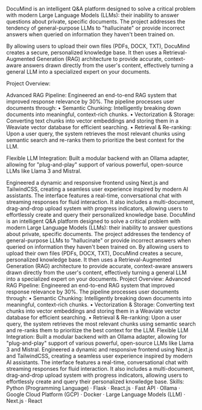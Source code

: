 DocuMind is an intelligent Q&A platform designed to solve a critical problem with modern Large Language Models (LLMs): their inability to answer questions about private, specific documents. The project addresses the tendency of general-purpose LLMs to "hallucinate" or provide incorrect answers when queried on information they haven't been trained on.

By allowing users to upload their own files (PDFs, DOCX, TXT), DocuMind creates a secure, personalized knowledge base. It then uses a Retrieval-Augmented Generation (RAG) architecture to provide accurate, context-aware answers drawn directly from the user's content, effectively turning a general LLM into a specialized expert on your documents.

Project Overview:

Advanced RAG Pipeline: Engineered an end-to-end RAG system that improved response relevance by 30%. The pipeline processes user documents through:
• Semantic Chunking: Intelligently breaking down documents into meaningful, context-rich chunks.
• Vectorization & Storage: Converting text chunks into vector embeddings and storing them in a Weaviate vector database for efficient searching.
• Retrieval & Re-ranking: Upon a user query, the system retrieves the most relevant chunks using semantic search and re-ranks them to prioritize the best context for the LLM. 

Flexible LLM Integration: Built a modular backend with an Ollama adapter, allowing for "plug-and-play" support of various powerful, open-source LLMs like Llama 3 and Mistral. 

Engineered a dynamic and responsive frontend using Next.js and TailwindCSS, creating a seamless user experience inspired by modern AI assistants. The interface features a real-time, conversational chat with streaming responses for fluid interaction. It also includes a multi-document, drag-and-drop upload system with progress indicators, allowing users to effortlessly create and query their personalized knowledge base.
DocuMind is an intelligent Q&A platform designed to solve a critical problem with modern Large Language Models (LLMs): their inability to answer questions about private, specific documents. The project addresses the tendency of general-purpose LLMs to "hallucinate" or provide incorrect answers when queried on information they haven't been trained on. By allowing users to upload their own files (PDFs, DOCX, TXT), DocuMind creates a secure, personalized knowledge base. It then uses a Retrieval-Augmented Generation (RAG) architecture to provide accurate, context-aware answers drawn directly from the user's content, effectively turning a general LLM into a specialized expert on your documents. Project Overview: Advanced RAG Pipeline: Engineered an end-to-end RAG system that improved response relevance by 30%. The pipeline processes user documents through: • Semantic Chunking: Intelligently breaking down documents into meaningful, context-rich chunks. • Vectorization & Storage: Converting text chunks into vector embeddings and storing them in a Weaviate vector database for efficient searching. • Retrieval & Re-ranking: Upon a user query, the system retrieves the most relevant chunks using semantic search and re-ranks them to prioritize the best context for the LLM.   Flexible LLM Integration: Built a modular backend with an Ollama adapter, allowing for "plug-and-play" support of various powerful, open-source LLMs like Llama 3 and Mistral. Engineered a dynamic and responsive frontend using Next.js and TailwindCSS, creating a seamless user experience inspired by modern AI assistants. The interface features a real-time, conversational chat with streaming responses for fluid interaction. It also includes a multi-document, drag-and-drop upload system with progress indicators, allowing users to effortlessly create and query their personalized knowledge base.
Skills: Python (Programming Language) · Flask · React.js · Fast API · Ollama · Google Cloud Platform (GCP) · Docker · Large Language Models (LLM) · Next.js · React
